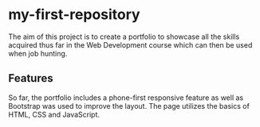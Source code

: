 # my-first-repository 
The aim of this project is to create a portfolio to showcase all the skills acquired thus far in the Web Development course which can then be used when job hunting. 

## Features 
So far, the portfolio includes a phone-first responsive feature as well as Bootstrap was used to improve the layout. 
The page utilizes the basics of HTML, CSS and JavaScript.
